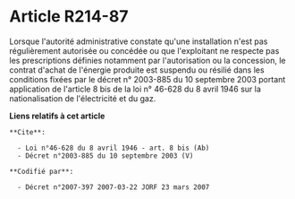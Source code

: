 # Article R214-87

Lorsque l'autorité administrative constate qu'une installation n'est pas régulièrement autorisée ou concédée ou que
l'exploitant ne respecte pas les prescriptions définies notamment par l'autorisation ou la concession, le contrat d'achat de
l'énergie produite est suspendu ou résilié dans les conditions fixées par le décret n° 2003-885 du 10 septembre 2003 portant
application de l'article 8 bis de la loi n° 46-628 du 8 avril 1946 sur la nationalisation de l'électricité et du gaz.

**Liens relatifs à cet article**

	**Cite**:

	  - Loi n°46-628 du 8 avril 1946 - art. 8 bis (Ab)
	  - Décret n°2003-885 du 10 septembre 2003 (V)

	**Codifié par**:

	  - Décret n°2007-397 2007-03-22 JORF 23 mars 2007
